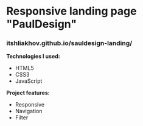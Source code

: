 
# Responsive landing page "PaulDesign"
### **itshliakhov.github.io/sauldesign-landing/**  
**Technologies I used:**  
* HTML5
* CSS3
* JavaScript

**Project features:**
* Responsive
* Navigation
* Filter

 

